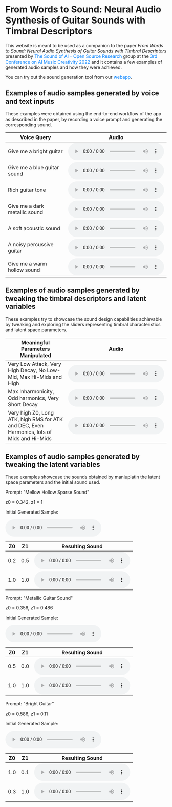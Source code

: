 # From Words to Sound: Neural Audio Synthesis of Guitar Sounds with Timbral Descriptors

This website is meant to be used as a companion to the paper *From Words to Sound: Neural Audio Synthesis of Guitar Sounds with Timbral Descriptors* presented by <a href="https://thesoundofaiosr.github.io/" title="TSOAI OSR Website" target="_blank" style="color: #0080FF; text-decoration: none;">The Sound of AI - Open Source Research</a> group at the <a href="https://2022.aimusiccreativity.org/" title="AIMC 2022 website" target="_blank" style="color: #0080FF; text-decoration: none;">3rd Conference on AI Music Creativity 2022</a> and it contains a few examples of generated audio samples and how they were achieved.

You can try out the sound generation tool from our <a href="https://share.streamlit.io/thesoundofaiosr/rg_sound_generation/main/app.py" title="Sound Generation Webapp" target="_blank" style="color: #0080FF; text-decoration: none;">webapp</a>.

## Examples of audio samples generated by voice and text inputs

These examples were obtained using the end-to-end workflow of the app as described in the paper, by recording a voice prompt and generating the corresponding sound.

| Voice Query                   | Audio                                                        |
| ----------------------------- | ------------------------------------------------------------ |
| Give me a bright guitar       | <audio src="audio/BRIGHT_GUITAR_40.mp3" controls></audio>    |
| Give me a blue guitar sound   | <audio src="audio/BLUE_SOUND_40.mp3" controls></audio>       |
| Rich guitar tone	            | <audio src="audio/RICH_GUITAR_TONE_40.mp3" controls></audio> |
| Give me a dark metallic sound | <audio src="audio/DARK_METALLIC_40.mp3" controls></audio>    |
| A soft acoustic sound	        | <audio src="audio/SOFT_ACOUSTIC_52.mp3" controls></audio>    |
| A noisy percussive guitar     | <audio src="audio/NOISY_PERCUSSIVE_52.mp3" controls></audio> |
| Give me a warm hollow sound   | <audio src="audio/WARM_HOLLOW_52.mp3" controls></audio>      |

## Examples of audio samples generated by tweaking the timbral descriptors and latent variables

These examples try to showcase the sound design capabilities achievable by tweaking and exploring the sliders representing timbral characteristics and latent space parameters.

| Meaningful Parameters Manipulated                                                          | Audio                                                     |
| ------------------------------------------------------------------------------------------ | --------------------------------------------------------- |
| Very Low Attack, Very High Decay, No Low-Mid, Max Hi-Mids and High                         | <audio src="audio/EXPLORATORY_1_40.mp3" controls></audio> |
| Max Inharmonicity, Odd harmonics, Very Short Decay                                         | <audio src="audio/EXPLORATORY_2_52.mp3" controls></audio> |
| Very high Z0, Long ATK, high RMS for ATK and DEC, Even Harmonics, lots of Mids and Hi-Mids | <audio src="audio/EXPLORATORY_3_52.mp3" controls></audio> |

## Examples of audio samples generated by tweaking the latent variables

These examples showcase the sounds obtained by maniuplatin the latent space parameters and the initial sound used. 

Prompt: "Mellow Hollow Sparse Sound"

z0 = 0.342, z1 = 1

Initial Generated Sample:

<audio src="audio/zEx3Init.mp3" controls></audio>

| Z0      | Z1  | Resulting Sound                                  |
| ------- | --- | ------------------------------------------------ |
|  0.2    | 0.5 | <audio src="audio/zEx3_1_1.mp3" controls></audio>  |
|  1.0    | 1.0 | <audio src="audio/zEx3_2.mp3" controls></audio>  |



Prompt: "Metallic Guitar Sound"

z0 = 0.356, z1 = 0.486

Initial Generated Sample:

<audio src="audio/zEx1Init.mp3" controls></audio>

| Z0      | Z1  | Resulting Sound                                  |
| ------- | --- | ------------------------------------------------ |
|  0.5    | 0.0 | <audio src="audio/zEx1_1.mp3" controls></audio> |
|  1.0    | 1.0 | <audio src="audio/zEx1_2.mp3" controls></audio> |


Prompt: "Bright Guitar"

z0 = 0.586, z1 = 0.11

Initial Generated Sample:

<audio src="audio/zEx2Init.mp3" controls></audio>

| Z0      | Z1  | Resulting Sound                                  |
| ------- | --- | ------------------------------------------------ |
|  1.0    | 0.1 | <audio src="audio/zEx2_1.mp3" controls></audio> |
|  0.3    | 1.0 | <audio src="audio/zEx2_2.mp3" controls></audio> |